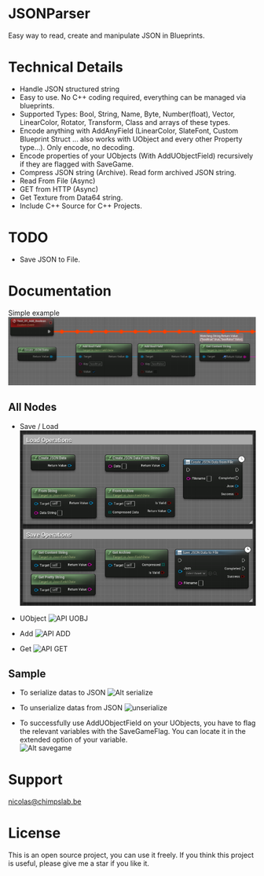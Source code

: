 # JSONParser

Easy way to read, create and manipulate JSON in Blueprints.

# Technical Details

* Handle JSON structured string
* Easy to use. No C++ coding required, everything can be managed via blueprints.
* Supported Types: Bool, String, Name, Byte, Number(float), Vector, LinearColor, Rotator, Transform, Class and arrays of these types.
* Encode anything with AddAnyField (LinearColor, SlateFont, Custom Blueprint Struct ... also works with UObject and every other Property type...). Only encode, no decoding.
* Encode properties of your UObjects (With AddUObjectField) recursively if they are flagged with SaveGame. 
* Compress JSON string (Archive). Read form archived JSON string.
* Read From File (Async)
* GET from HTTP (Async)
* Get Texture from Data64 string.
* Include C++ Source for C++ Projects.

# TODO
* Save JSON to File.

# Documentation
Simple example
![Alt serialize](Docs/simple.png?raw=true "Serialize")

## All Nodes
* Save / Load
![API LOAD](Docs/apiloadsave.png)

* UObject
![API UOBJ](Docs/apisetuobject.png)

* Add
![API ADD](Docs/apiadd.png)

* Get
![API GET](Docs/apiget.png)

## Sample
* To serialize datas to JSON
![Alt serialize](Docs/serialize.png?raw=true "Serialize")

* To unserialize datas from JSON
![unserialize](Docs/unserialize.png?raw=true "Unserialize")

* To successfully use AddUObjectField on your UObjects, you have to flag the relevant variables with the SaveGameFlag. 
You can locate it in the extended option of your variable.\
![Alt savegame](Docs/savegamevariableproperty.png?raw=true "SaveGame")

# Support
nicolas@chimpslab.be

# License
This is an open source project, you can use it freely. 
If you think this project is useful, please give me a star if you like it.
